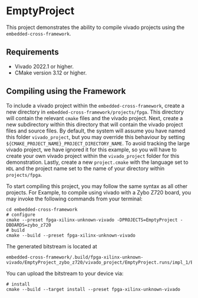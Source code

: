 <!--
 README.md
 embedded-cross-framework
 
 Created by Morgan McColl.
 Copyright © 2024 Morgan McColl. All rights reserved.
 
 Redistribution and use in source and binary forms, with or without
 modification, are permitted provided that the following conditions
 are met:
 
 1. Redistributions of source code must retain the above copyright
    notice, this list of conditions and the following disclaimer.
 
 2. Redistributions in binary form must reproduce the above
    copyright notice, this list of conditions and the following
    disclaimer in the documentation and/or other materials
    provided with the distribution.
 
 3. All advertising materials mentioning features or use of this
    software must display the following acknowledgement:
 
    This product includes software developed by Morgan McColl.
 
 4. Neither the name of the author nor the names of contributors
    may be used to endorse or promote products derived from this
    software without specific prior written permission.
 
 THIS SOFTWARE IS PROVIDED BY THE COPYRIGHT HOLDERS AND CONTRIBUTORS
 "AS IS" AND ANY EXPRESS OR IMPLIED WARRANTIES, INCLUDING, BUT NOT
 LIMITED TO, THE IMPLIED WARRANTIES OF MERCHANTABILITY AND FITNESS FOR
 A PARTICULAR PURPOSE ARE DISCLAIMED. IN NO EVENT SHALL THE COPYRIGHT OWNER
 OR CONTRIBUTORS BE LIABLE FOR ANY DIRECT, INDIRECT, INCIDENTAL, SPECIAL,
 EXEMPLARY, OR CONSEQUENTIAL DAMAGES (INCLUDING, BUT NOT LIMITED TO,
 PROCUREMENT OF SUBSTITUTE GOODS OR SERVICES; LOSS OF USE, DATA, OR
 PROFITS; OR BUSINESS INTERRUPTION) HOWEVER CAUSED AND ON ANY THEORY OF
 LIABILITY, WHETHER IN CONTRACT, STRICT LIABILITY, OR TORT (INCLUDING
 NEGLIGENCE OR OTHERWISE) ARISING IN ANY WAY OUT OF THE USE OF THIS
 SOFTWARE, EVEN IF ADVISED OF THE POSSIBILITY OF SUCH DAMAGE.
 
 -----------------------------------------------------------------------
 This program is free software; you can redistribute it and/or
 modify it under the above terms or under the terms of the GNU
 General Public License as published by the Free Software Foundation;
 either version 2 of the License, or (at your option) any later version.
 
 This program is distributed in the hope that it will be useful,
 but WITHOUT ANY WARRANTY; without even the implied warranty of
 MERCHANTABILITY or FITNESS FOR A PARTICULAR PURPOSE.  See the
 GNU General Public License for more details.
 
 You should have received a copy of the GNU General Public License
 along with this program; if not, see http://www.gnu.org/licenses/
 or write to the Free Software Foundation, Inc., 51 Franklin Street,
 Fifth Floor, Boston, MA  02110-1301, USA.
-->

# EmptyProject

This project demonstrates the ability to compile vivado projects using the `embedded-cross-framework`.

## Requirements

- Vivado 2022.1 or higher.
- CMake version 3.12 or higher.

## Compiling using the Framework

To include a vivado project within the `embedded-cross-framework`, create a new directory in `embedded-cross-framework/projects/fpga`. This directory will contain the relevant `cmake` files and the vivado project. Next, create a new subdirectory within this directory that will contain the vivado project files and source files. By default, the system will assume you have named this folder `vivado_project`, but you may override this behaviour by setting `${CMAKE_PROJECT_NAME}_PROJECT_DIRECTORY_NAME`. To avoid tracking the large vivado project, we have ignored it for this example, so you will have to create your own vivado project within the `vivado_project` folder for this demonstration. Lastly, create a new `project.cmake` with the language set to `HDL` and the project name set to the name of your directory within `projects/fpga`.

To start compiling this project, you may follow the same syntax as all other projects. For Example, to compile using vivado with a Zybo Z720 board, you may invoke the following commands from your terminal:

```shell
cd embedded-cross-framework
# configure
cmake --preset fpga-xilinx-unknown-vivado -DPROJECTS=EmptyProject -DBOARDS=zybo_z720
# build
cmake --build --preset fpga-xilinx-unknown-vivado
```

The generated bitstream is located at
```
embedded-cross-framework/.build/fpga-xilinx-unknown-vivado/EmptyProject_zybo_z720/vivado_project/EmptyProject.runs/impl_1/EmptyProject_zybo_z720.bit
```

You can upload the bitstream to your device via:
```shell
# install
cmake --build --target install --preset fpga-xilinx-unknown-vivado
```

